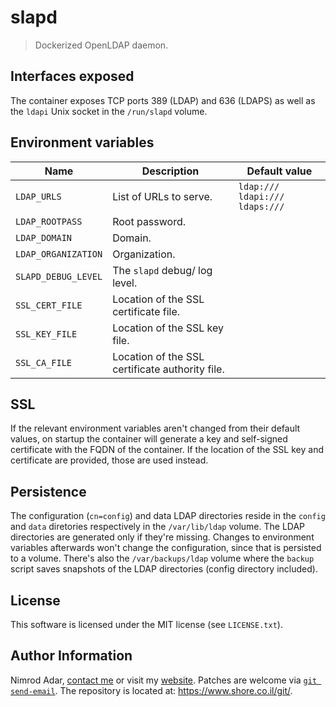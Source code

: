 # slapd

> Dockerized OpenLDAP daemon.

## Interfaces exposed

The container exposes TCP ports 389 (LDAP) and 636 (LDAPS) as well as the
`ldapi` Unix socket in the `/run/slapd` volume.

## Environment variables

Name | Description | Default value
--- | --- | ---
`LDAP_URLS` | List of URLs to serve. | `ldap:/// ldapi:/// ldaps:///`
`LDAP_ROOTPASS` | Root password.
`LDAP_DOMAIN` | Domain.
`LDAP_ORGANIZATION` | Organization.
`SLAPD_DEBUG_LEVEL` | The `slapd` debug/ log level.
`SSL_CERT_FILE` | Location of the SSL certificate file.
`SSL_KEY_FILE` | Location of the SSL key file.
`SSL_CA_FILE` | Location of the SSL certificate authority file.

## SSL

If the relevant environment variables aren't changed from their default values,
on startup the container will generate a key and self-signed certificate with
the FQDN of the container. If the location of the SSL key and certificate are
provided, those are used instead.

## Persistence

The configuration (`cn=config`) and data LDAP directories reside in the
`config` and `data` diretories respectively in the `/var/lib/ldap` volume.
The LDAP directories are generated only if they're missing. Changes to
environment variables afterwards won't change the configuration, since that is
persisted to a volume. There's also the `/var/backups/ldap` volume where the
`backup` script saves snapshots of the LDAP directories (config directory
included).

## License

This software is licensed under the MIT license (see `LICENSE.txt`).

## Author Information

Nimrod Adar, [contact me](mailto:nimrod@shore.co.il) or visit my [website](
https://www.shore.co.il/). Patches are welcome via [`git send-email`](
http://git-scm.com/book/en/v2/Git-Commands-Email). The repository is located
at: <https://www.shore.co.il/git/>.
